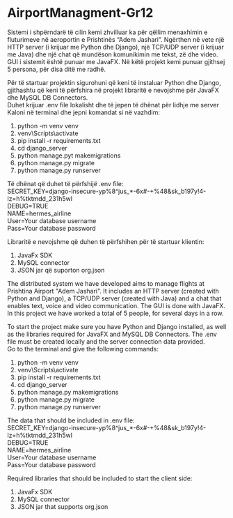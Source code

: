 # AirportManagment-Gr12

Sistemi i shpërndarë të cilin kemi zhvilluar ka për qëllim menaxhimin e fluturimeve në aeroportin e Prishtinës “Adem Jashari”.
Ngërthen në vete një HTTP server (i krijuar me Python dhe Django), një TCP/UDP server (i krijuar me Java) dhe një chat që mundëson komunikimin me tekst, zë dhe video.
GUI i sistemit është punuar me JavaFX.
Në këtë projekt kemi punuar gjithsej 5 persona, për disa ditë me radhë.

Për të startuar projektin sigurohuni që keni të instaluar Python dhe Django, gjithashtu që keni të përfshira në projekt libraritë e nevojshme për JavaFX dhe MySQL DB Connectors.  
Duhet krijuar .env file lokalisht dhe të jepen të dhënat për lidhje me server
Kaloni në terminal dhe jepni komandat si në vazhdim:  
1. python -m venv venv  
2. venv\Scripts\activate  
3. pip install -r requirements.txt  
4. cd django_server  
5. python manage.pyt makemigrations  
6. python manage.py migrate  
7. python manage.py runserver  

Të dhënat që duhet të përfshijë .env file:
<br />SECRET_KEY=django-insecure-yp%8^jus_*-6x#-+%48&sk_b197y!4-lz=h%tktmdd_231h5wl
<br />DEBUG=TRUE
<br />NAME=hermes_airline
<br />User=Your database username
<br />Pass=Your database password

Libraritë e nevojshme që duhen të përfshihen për të startuar klientin:
1. JavaFx SDK
2. MySQL connector
3. JSON jar që suporton org.json

The distributed system we have developed aims to manage flights at Prishtina Airport "Adem Jashari".
It includes an HTTP server (created with Python and Django), a TCP/UDP server (created with Java) and a chat that enables text, voice and video communication.
The GUI is done with JavaFX.
In this project we have worked a total of 5 people, for several days in a row.

To start the project make sure you have Python and Django installed, as well as the libraries required for JavaFX and MySQL DB Connectors.
The .env file must be created locally and the server connection data provided.  
Go to the terminal and give the following commands:  
1. python -m venv venv  
2. venv\Scripts\activate  
3. pip install -r requirements.txt  
4. cd django_server  
5. python manage.py makemigrations  
6. python manage.py migrate  
7. python manage.py runserver

The data that should be included in .env file:
<br />SECRET_KEY=django-insecure-yp%8^jus_*-6x#-+%48&sk_b197y!4-lz=h%tktmdd_231h5wl
<br />DEBUG=TRUE
<br />NAME=hermes_airline
<br />User=Your database username
<br />Pass=Your database password

Required libraries that should be included to start the client side:
1. JavaFx SDK
2. MySQL connector
3. JSON jar that supports org.json
